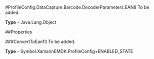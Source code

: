 #ProfileConfig.DataCapture.Barcode.DecoderParameters.EAN8
To be added.

**Type** - Java.Lang.Object

##Properties

###ConvertToEan13
To be added.

**Type** - Symbol.XamarinEMDK.ProfileConfig+ENABLED_STATE


